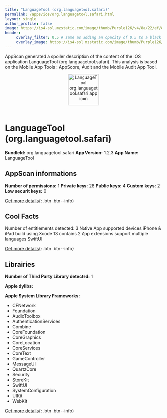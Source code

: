 ```yaml
---
title: "LanguageTool (org.languagetool.safari)"
permalink: /apps/ios/org.languagetool.safari.html
layout: single
author_profile: false
image: https://is4-ssl.mzstatic.com/image/thumb/Purple126/v4/8a/22/ef/8a22ef60-7dac-a0fc-8a4c-6895d4b82aa2/AppIcon-0-1x_U007emarketing-0-7-0-85-220.png/512x512bb.jpg
header: 
     overlay_filter: 0.5 # same as adding an opacity of 0.5 to a black background
     overlay_image: https://is4-ssl.mzstatic.com/image/thumb/Purple126/v4/8a/22/ef/8a22ef60-7dac-a0fc-8a4c-6895d4b82aa2/AppIcon-0-1x_U007emarketing-0-7-0-85-220.png/512x512bb.jpg
---
```

AppScan generated a spoiler description of the content of the iOS application LanguageTool (org.languagetool.safari). This analysis is based on the Mobile App Tools : AppScore, Audit and the Mobile Audit App Tool.

  
  
<div style="text-align: center;"><img src="https://is4-ssl.mzstatic.com/image/thumb/Purple126/v4/8a/22/ef/8a22ef60-7dac-a0fc-8a4c-6895d4b82aa2/AppIcon-0-1x_U007emarketing-0-7-0-85-220.png/512x512bb.jpg" width="100" height="100" alt="LanguageTool org.languagetool.safari app icon"></div></br>
  
# LanguageTool (org.languagetool.safari)

**BundleId:** org.languagetool.safari
**App Version:** 1.2.3
**App Name:** LanguageTool


## AppScan informations 

**Number of permissions:** 1
**Private keys:** 28
**Public keys:** 4
**Custom keys:** 2
**Low securit keys:** 0
  
[Get more details](/pricing.html){: .btn .btn--info}

## Cool Facts

Number of entitlements detected: 3
Native App
supported devices iPhone & iPad
build using Xcode 13
contains 2 App extensions
support multiple languages
SwiftUI
  
[Get more details](/pricing.html){: .btn .btn--info}

## Librairies 
**Number of Third Party Library detected:** 1

**Apple dylibs:**


**Apple System Library Frameworks:**
- CFNetwork
- Foundation
- AudioToolbox
- AuthenticationServices
- Combine
- CoreFoundation
- CoreGraphics
- CoreLocation
- CoreServices
- CoreText
- GameController
- MessageUI
- QuartzCore
- Security
- StoreKit
- SwiftUI
- SystemConfiguration
- UIKit
- WebKit


  
[Get more details](/pricing.html){: .btn .btn--info}

